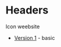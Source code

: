 Headers
==================

Icon weebsite

+ [Version 1](https://DanielLeonard.github.io/headers/index.html) - basic
